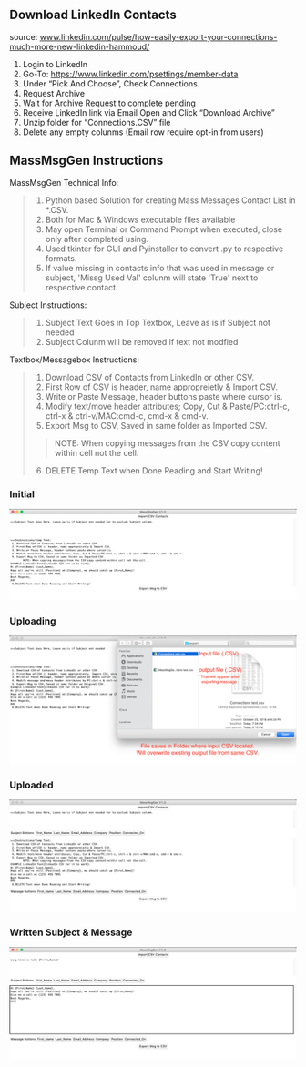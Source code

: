 
## Download LinkedIn Contacts
source: www.linkedin.com/pulse/how-easily-export-your-connections-much-more-new-linkedin-hammoud/

1. Login to LinkedIn
2. Go-To: https://www.linkedin.com/psettings/member-data
3. Under “Pick And Choose”, Check Connections.
4. Request Archive
5. Wait for Archive Request to complete pending
6. Receive LinkedIn link via Email Open and Click “Download Archive”
7. Unzip folder for “Connections.CSV” file
8. Delete any empty colunms (Email row require opt-in from users)

## MassMsgGen Instructions

MassMsgGen Technical Info:
>1. Python based Solution for creating Mass Messages Contact List in *.CSV. 
>2. Both for Mac & Windows executable files available
>3. May open Terminal or Command Prompt when executed, close only after completed using.
>4. Used tkinter for GUI and Pyinstaller to convert .py to respective formats.
>5. If value missing in contacts info that was used in message or subject, 'Missg Used Val' colunm will state 'True' next to respective contact.

Subject Instructions:
>1. Subject Text Goes in Top Textbox, Leave as is if Subject not needed
>2. Subject Colunm will be removed if text not modfied

Textbox/Messagebox Instructions:
>1. Download CSV of Contacts from LinkedIn or other CSV.
>2. First Row of CSV is header, name appropreietly & Import CSV.
>3. Write or Paste Message, header buttons paste where cursor is.
>4. Modify text/move header attributes; Copy, Cut & Paste/PC:ctrl-c, ctrl-x & ctrl-v/MAC:cmd-c, cmd-x & cmd-v.
>5. Export Msg to CSV, Saved in same folder as Imported CSV.
>>NOTE: When copying messages from the CSV copy content within cell not the cell.
>6. DELETE Temp Text when Done Reading and Start Writing!

### Initial
![png](screenshots/init.png)

### Uploading
![png](screenshots/uploading.png)

### Uploaded
![png](screenshots/uploaded.png)

### Written Subject & Message
![png](screenshots/written.png)

